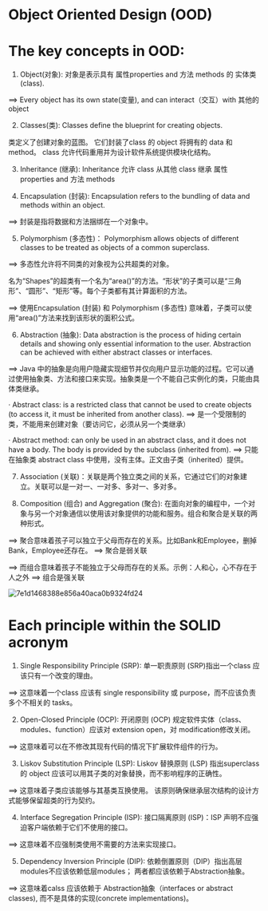 # Object Oriented Design (OOD)

# The key concepts in OOD:

1. Object(对象): 对象是表示具有 属性properties and 方法 methods 的 实体类(class).

==> Every object has its own state(变量), and can interact（交互）with 其他的 object

2. Classes(类): Classes define the blueprint for creating objects.  

类定义了创建对象的蓝图。 它们封装了class 的 object 将拥有的 data 和 method。 class 允许代码重用并为设计软件系统提供模块化结构。

3. Inheritance (继承): Inheritance 允许 class 从其他 class 继承 属性properties and 方法 methods

4. Encapsulation (封装): Encapsulation refers to the bundling of data and methods within an object.

==> 封装是指将数据和方法捆绑在一个对象中。

5. Polymorphism (多态性)： Polymorphism allows objects of different classes to be treated as objects of a common superclass.

==> 多态性允许将不同类的对象视为公共超类的对象。

名为“Shapes”的超类有一个名为“area()”的方法。“形状”的子类可以是“三角形”、“圆形”、“矩形”等。每个子类都有其计算面积的方法。

==> 使用Encapsulation (封装) 和 Polymorphism (多态性) 意味着，子类可以使用“area()”方法来找到该形状的面积公式。

6. Abstraction (抽象):  Data abstraction is the process of hiding certain details and showing only essential information to the user.
Abstraction can be achieved with either abstract classes or interfaces.

==> Java 中的抽象是向用户隐藏实现细节并仅向用户显示功能的过程。它可以通过使用抽象类、方法和接口来实现。抽象类是一个不能自己实例化的类，只能由具体类继承。

  · Abstract class: is a restricted class that cannot be used to create objects (to access it, it must be inherited from another class).
   ==> 是一个受限制的类，不能用来创建对象（要访问它，必须从另一个类继承）
  
  · Abstract method: can only be used in an abstract class, and it does not have a body. The body is provided by the subclass (inherited from).
  ==> 只能在抽象类  abstract class 中使用，没有主体。正文由子类（inherited）提供。

7.  Association (关联)：关联是两个独立类之间的关系，它通过它们的对象建立。关联可以是一对一、一对多、多对一、多对多。

8. Composition (组合) and Aggregation (聚合): 在面向对象的编程中，一个对象与另一个对象通信以使用该对象提供的功能和服务。组合和聚合是关联的两种形式。
 
==> 聚合意味着孩子可以独立于父母而存在的关系。比如Bank和Employee，删掉Bank，Employee还存在。 ==> 聚合是弱关联

==> 而组合意味着孩子不能独立于父母而存在的关系。示例：人和心，心不存在于人之外 ==> 组合是强关联

![7e1d1468388e856a40aca0b9324fd24](https://github.com/ChenHCY/AlgorithmsQuestion/assets/60770401/052cd68a-3078-4603-abe1-27144d46a903)

# Each principle within the SOLID acronym
1. Single Responsibility Principle (SRP): 单一职责原则 (SRP)指出一个class 应该只有一个改变的理由。 

==> 这意味着一个class 应该有 single responsibility 或 purpose，而不应该负责多个不相关的 tasks。

2. Open-Closed Principle (OCP): 开闭原则 (OCP) 规定软件实体（class、modules、function）应该对 extension open，对 modification修改关闭。 

==> 这意味着可以在不修改其现有代码的情况下扩展软件组件的行为。

3. Liskov Substitution Principle (LSP): Liskov 替换原则 (LSP) 指出superclass的 object 应该可以用其子类的对象替换，而不影响程序的正确性。

==> 这意味着子类应该能够与其基类互换使用。 该原则确保继承层次结构的设计方式能够保留超类的行为契约。

4. Interface Segregation Principle (ISP): 接口隔离原则 (ISP)：ISP 声明不应强迫客户端依赖于它们不使用的接口。 

==> 这意味着不应强制类使用不需要的方法来实现接口。

5. Dependency Inversion Principle (DIP): 依赖倒置原则（DIP）指出高层modules不应该依赖低层modules； 两者都应该依赖于Abstraction抽象。 

==> 这意味着calss 应该依赖于 Abstraction抽象（interfaces or abstract classes), 而不是具体的实现(concrete implementations)。
